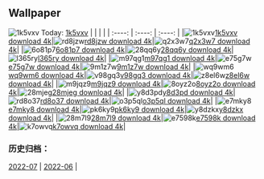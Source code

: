 ## Wallpaper
![1k5vxv](https://w.wallhaven.cc/full/1k/wallhaven-1k5vxv.jpg) Today: [1k5vxv](https://th.wallhaven.cc/small/1k/1k5vxv.jpg)
|      |      |      |
| :----: | :----: | :----: |
|![1k5vxv](https://th.wallhaven.cc/small/1k/1k5vxv.jpg)[1k5vxv download 4k](https://wallhaven.cc/w/1k5vxv)|![rd8jzw](https://th.wallhaven.cc/small/rd/rd8jzw.jpg)[rd8jzw download 4k](https://wallhaven.cc/w/rd8jzw)|![q2x3w7](https://th.wallhaven.cc/small/q2/q2x3w7.jpg)[q2x3w7 download 4k](https://wallhaven.cc/w/q2x3w7)|
|![6o81p7](https://th.wallhaven.cc/small/6o/6o81p7.jpg)[6o81p7 download 4k](https://wallhaven.cc/w/6o81p7)|![28qq6y](https://th.wallhaven.cc/small/28/28qq6y.jpg)[28qq6y download 4k](https://wallhaven.cc/w/28qq6y)|![l365ry](https://th.wallhaven.cc/small/l3/l365ry.jpg)[l365ry download 4k](https://wallhaven.cc/w/l365ry)|
|![m97qg1](https://th.wallhaven.cc/small/m9/m97qg1.jpg)[m97qg1 download 4k](https://wallhaven.cc/w/m97qg1)|![e75g7w](https://th.wallhaven.cc/small/e7/e75g7w.jpg)[e75g7w download 4k](https://wallhaven.cc/w/e75g7w)|![9m1z7w](https://th.wallhaven.cc/small/9m/9m1z7w.jpg)[9m1z7w download 4k](https://wallhaven.cc/w/9m1z7w)|
|![wq9wm6](https://th.wallhaven.cc/small/wq/wq9wm6.jpg)[wq9wm6 download 4k](https://wallhaven.cc/w/wq9wm6)|![v98gq3](https://th.wallhaven.cc/small/v9/v98gq3.jpg)[v98gq3 download 4k](https://wallhaven.cc/w/v98gq3)|![z8el6w](https://th.wallhaven.cc/small/z8/z8el6w.jpg)[z8el6w download 4k](https://wallhaven.cc/w/z8el6w)|
|![m9jqz9](https://th.wallhaven.cc/small/m9/m9jqz9.jpg)[m9jqz9 download 4k](https://wallhaven.cc/w/m9jqz9)|![8oyz2o](https://th.wallhaven.cc/small/8o/8oyz2o.jpg)[8oyz2o download 4k](https://wallhaven.cc/w/8oyz2o)|![28mjeg](https://th.wallhaven.cc/small/28/28mjeg.jpg)[28mjeg download 4k](https://wallhaven.cc/w/28mjeg)|
|![y8d3pd](https://th.wallhaven.cc/small/y8/y8d3pd.jpg)[y8d3pd download 4k](https://wallhaven.cc/w/y8d3pd)|![rd8o37](https://th.wallhaven.cc/small/rd/rd8o37.jpg)[rd8o37 download 4k](https://wallhaven.cc/w/rd8o37)|![o3p5ql](https://th.wallhaven.cc/small/o3/o3p5ql.jpg)[o3p5ql download 4k](https://wallhaven.cc/w/o3p5ql)|
|![e7mky8](https://th.wallhaven.cc/small/e7/e7mky8.jpg)[e7mky8 download 4k](https://wallhaven.cc/w/e7mky8)|![pk6ky9](https://th.wallhaven.cc/small/pk/pk6ky9.jpg)[pk6ky9 download 4k](https://wallhaven.cc/w/pk6ky9)|![y8dzkx](https://th.wallhaven.cc/small/y8/y8dzkx.jpg)[y8dzkx download 4k](https://wallhaven.cc/w/y8dzkx)|
|![28m7l9](https://th.wallhaven.cc/small/28/28m7l9.jpg)[28m7l9 download 4k](https://wallhaven.cc/w/28m7l9)|![e7598k](https://th.wallhaven.cc/small/e7/e7598k.jpg)[e7598k download 4k](https://wallhaven.cc/w/e7598k)|![k7owvq](https://th.wallhaven.cc/small/k7/k7owvq.jpg)[k7owvq download 4k](https://wallhaven.cc/w/k7owvq)|

### 历史归档：
[2022-07](https://github.com/april-projects/april-wallpaper/tree/main/picture/2022-07/) | [2022-06](https://github.com/april-projects/april-wallpaper/tree/main/picture/2022-06/) | 